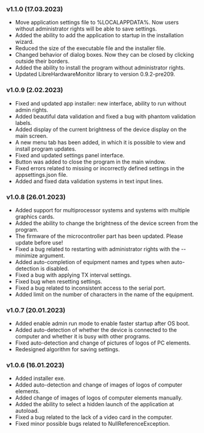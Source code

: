 ### v1.1.0 (17.03.2023)

- Move application settings file to %LOCALAPPDATA%. Now users without administrator rights will be able to save settings.
- Added the ability to add the application to startup in the installation wizard.
- Reduced the size of the executable file and the installer file.
- Changed behavior of dialog boxes. Now they can be closed by clicking outside their borders.
- Added the ability to install the program without administrator rights.
- Updated LibreHardwareMonitor library to version 0.9.2-pre209.

### v1.0.9 (2.02.2023)

- Fixed and updated app installer: new interface, ability to run without admin rights.
- Added beautiful data validation and fixed a bug with phantom validation labels.
- Added display of the current brightness of the device display on the main screen.
- A new menu tab has been added, in which it is possible to view and install program updates.
- Fixed and updated settings panel interface.
- Button was added to close the program in the main window.
- Fixed errors related to missing or incorrectly defined settings in the appsettings.json file.
- Added and fixed data validation systems in text input lines.

### v1.0.8 (26.01.2023)

- Added support for multiprocessor systems and systems with multiple graphics cards.
- Added the ability to change the brightness of the device screen from the program.
- The firmware of the microcontroller part has been updated. Please update before use!
- Fixed a bug related to restarting with administrator rights with the --minimize argument.
- Added auto-completion of equipment names and types when auto-detection is disabled.
- Fixed a bug with applying TX interval settings.
- Fixed bug when resetting settings. 
- Fixed a bug related to inconsistent access to the serial port.
- Added limit on the number of characters in the name of the equipment.

### v1.0.7 (20.01.2023)

- Added enable admin run mode to enable faster startup after OS boot.
- Added auto-detection of whether the device is connected to the computer and whether it is busy with other programs.
- Fixed auto-detection and change of pictures of logos of PC elements.
- Redesigned algorithm for saving settings.

### v1.0.6 (16.01.2023)

- Added installer exe.
- Added auto-detection and change of images of logos of computer elements.
- Added change of images of logos of computer elements manually.
- Added the ability to select a hidden launch of the application at autoload.
- Fixed a bug related to the lack of a video card in the computer.
- Fixed minor possible bugs related to NullReferenceException.